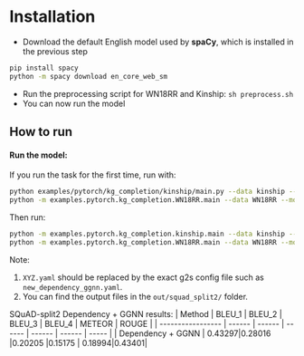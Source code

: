 Installation 
===========
+ Download the default English model used by **spaCy**, which is installed in the previous step 
```bash
pip install spacy
python -m spacy download en_core_web_sm
```
+ Run the preprocessing script for WN18RR and Kinship: ```sh preprocess.sh```
+ You can now run the model

How to run
----------


#### Run the model:

If you run the task for the first time, run with:
```bash
python examples/pytorch/kg_completion/kinship/main.py --data kinship --model ggnn_distmult --preprocess
python -m examples.pytorch.kg_completion.WN18RR.main --data WN18RR --model gcn_distmult --lr 0.005 --preprocess
```
Then run:
```bash
python -m examples.pytorch.kg_completion.kinship.main --data kinship --model ggnn_distmult
python -m examples.pytorch.kg_completion.WN18RR.main --data WN18RR --model gcn_distmult --lr 0.005
```


Note: 
1) `XYZ.yaml` should be replaced by the exact g2s config file such as `new_dependency_ggnn.yaml`.
2) You can find the output files in the `out/squad_split2/` folder. 
<!-- 3) You can save your time by downloading the preprocessed data for dependency graph from [here](https://drive.google.com/drive/folders/1UPrlBvzXXgmUqx41CzO6ULrA3E1v24P9?usp=sharing), and moving the `squad_split2` folder to `examples/pytorch/question_generation/data/`. -->


SQuAD-split2 Dependency + GGNN results:
|     Method        | BLEU_1 | BLEU_2 | BLEU_3 | BLEU_4 | METEOR | ROUGE |
| ----------------- | ------ | ------ | ------ | ------ | ------ | ----- |
| Dependency + GGNN | 0.43297|0.28016 |0.20205 |0.15175 | 0.18994|0.43401|